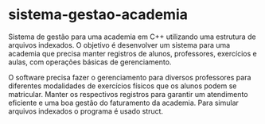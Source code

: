# sistema-gestao-academia

Sistema de gestão para uma academia em C++ utilizando uma estrutura de arquivos indexados. O objetivo é desenvolver um sistema para 
uma academia que precisa manter registros de alunos, professores, exercícios e aulas, com operações básicas de gerenciamento.

O software precisa fazer o gerenciamento para diversos professores para diferentes modalidades de exercícios físicos que os alunos podem se matricular. 
Manter os respectivos registros para garantir um atendimento eficiente e uma boa gestão do faturamento da academia.
Para simular arquivos indexados o programa é usado struct.

